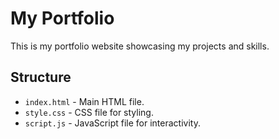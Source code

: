 # My Portfolio

This is my portfolio website showcasing my projects and skills.

## Structure

- `index.html` - Main HTML file.
- `style.css` - CSS file for styling.
- `script.js` - JavaScript file for interactivity.


